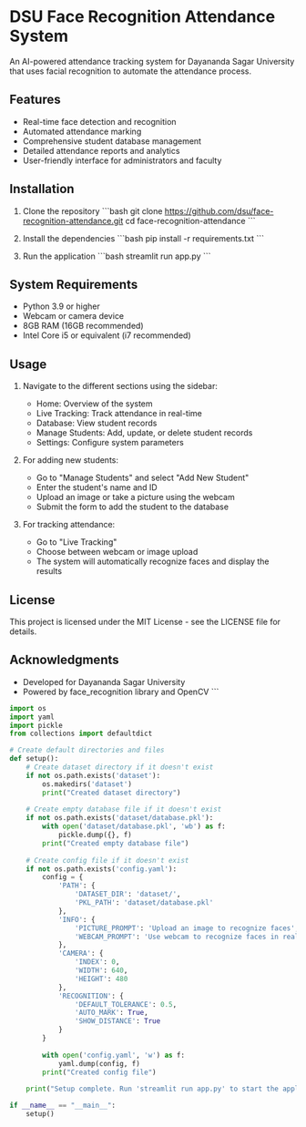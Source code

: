 # DSU Face Recognition Attendance System

An AI-powered attendance tracking system for Dayananda Sagar University that uses facial recognition to automate the attendance process.

## Features

- Real-time face detection and recognition
- Automated attendance marking
- Comprehensive student database management
- Detailed attendance reports and analytics
- User-friendly interface for administrators and faculty

## Installation

1. Clone the repository
\`\`\`bash
git clone https://github.com/dsu/face-recognition-attendance.git
cd face-recognition-attendance
\`\`\`

2. Install the dependencies
\`\`\`bash
pip install -r requirements.txt
\`\`\`

3. Run the application
\`\`\`bash
streamlit run app.py
\`\`\`

## System Requirements

- Python 3.9 or higher
- Webcam or camera device
- 8GB RAM (16GB recommended)
- Intel Core i5 or equivalent (i7 recommended)

## Usage

1. Navigate to the different sections using the sidebar:
   - Home: Overview of the system
   - Live Tracking: Track attendance in real-time
   - Database: View student records
   - Manage Students: Add, update, or delete student records
   - Settings: Configure system parameters

2. For adding new students:
   - Go to "Manage Students" and select "Add New Student"
   - Enter the student's name and ID
   - Upload an image or take a picture using the webcam
   - Submit the form to add the student to the database

3. For tracking attendance:
   - Go to "Live Tracking"
   - Choose between webcam or image upload
   - The system will automatically recognize faces and display the results

## License

This project is licensed under the MIT License - see the LICENSE file for details.

## Acknowledgments

- Developed for Dayananda Sagar University
- Powered by face_recognition library and OpenCV
\`\`\`

```python file="setup.py"
import os
import yaml
import pickle
from collections import defaultdict

# Create default directories and files
def setup():
    # Create dataset directory if it doesn't exist
    if not os.path.exists('dataset'):
        os.makedirs('dataset')
        print("Created dataset directory")
    
    # Create empty database file if it doesn't exist
    if not os.path.exists('dataset/database.pkl'):
        with open('dataset/database.pkl', 'wb') as f:
            pickle.dump({}, f)
        print("Created empty database file")
    
    # Create config file if it doesn't exist
    if not os.path.exists('config.yaml'):
        config = {
            'PATH': {
                'DATASET_DIR': 'dataset/',
                'PKL_PATH': 'dataset/database.pkl'
            },
            'INFO': {
                'PICTURE_PROMPT': 'Upload an image to recognize faces',
                'WEBCAM_PROMPT': 'Use webcam to recognize faces in real-time'
            },
            'CAMERA': {
                'INDEX': 0,
                'WIDTH': 640,
                'HEIGHT': 480
            },
            'RECOGNITION': {
                'DEFAULT_TOLERANCE': 0.5,
                'AUTO_MARK': True,
                'SHOW_DISTANCE': True
            }
        }
        
        with open('config.yaml', 'w') as f:
            yaml.dump(config, f)
        print("Created config file")
    
    print("Setup complete. Run 'streamlit run app.py' to start the application.")

if __name__ == "__main__":
    setup()
